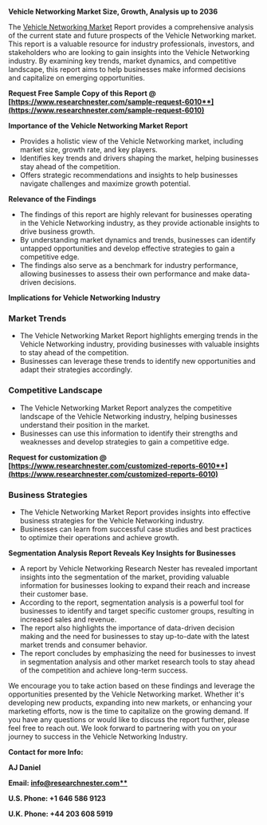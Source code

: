 ﻿**Vehicle Networking Market Size, Growth, Analysis up to 2036**

The [Vehicle Networking Market](https://www.researchnester.com/reports/vehicle-networking-market/6010) Report provides a comprehensive analysis of the current state and future prospects of the Vehicle Networking market. This report is a valuable resource for industry professionals, investors, and stakeholders who are looking to gain insights into the Vehicle Networking industry. By examining key trends, market dynamics, and competitive landscape, this report aims to help businesses make informed decisions and capitalize on emerging opportunities.

**Request Free Sample Copy of this Report @ [https://www.researchnester.com/sample-request-6010**](https://www.researchnester.com/sample-request-6010)**

**Importance of the Vehicle Networking Market Report**

- Provides a holistic view of the Vehicle Networking market, including market size, growth rate, and key players.
- Identifies key trends and drivers shaping the market, helping businesses stay ahead of the competition.
- Offers strategic recommendations and insights to help businesses navigate challenges and maximize growth potential.

**Relevance of the Findings**

- The findings of this report are highly relevant for businesses operating in the Vehicle Networking industry, as they provide actionable insights to drive business growth.
- By understanding market dynamics and trends, businesses can identify untapped opportunities and develop effective strategies to gain a competitive edge.
- The findings also serve as a benchmark for industry performance, allowing businesses to assess their own performance and make data-driven decisions.

**Implications for Vehicle Networking Industry**
### **Market Trends**
- The Vehicle Networking Market Report highlights emerging trends in the Vehicle Networking industry, providing businesses with valuable insights to stay ahead of the competition.
- Businesses can leverage these trends to identify new opportunities and adapt their strategies accordingly.
### **Competitive Landscape**
- The Vehicle Networking Market Report analyzes the competitive landscape of the Vehicle Networking industry, helping businesses understand their position in the market.
- Businesses can use this information to identify their strengths and weaknesses and develop strategies to gain a competitive edge.

**Request for customization @ [https://www.researchnester.com/customized-reports-6010**](https://www.researchnester.com/customized-reports-6010)**
### **Business Strategies**
- The Vehicle Networking Market Report provides insights into effective business strategies for the Vehicle Networking industry.
- Businesses can learn from successful case studies and best practices to optimize their operations and achieve growth.

**Segmentation Analysis Report Reveals Key Insights for Businesses**

- A report by Vehicle Networking Research Nester has revealed important insights into the segmentation of the market, providing valuable information for businesses looking to expand their reach and increase their customer base.
- According to the report, segmentation analysis is a powerful tool for businesses to identify and target specific customer groups, resulting in increased sales and revenue.
- The report also highlights the importance of data-driven decision making and the need for businesses to stay up-to-date with the latest market trends and consumer behavior.
- The report concludes by emphasizing the need for businesses to invest in segmentation analysis and other market research tools to stay ahead of the competition and achieve long-term success.

We encourage you to take action based on these findings and leverage the opportunities presented by the Vehicle Networking market. Whether it's developing new products, expanding into new markets, or enhancing your marketing efforts, now is the time to capitalize on the growing demand. If you have any questions or would like to discuss the report further, please feel free to reach out. We look forward to partnering with you on your journey to success in the Vehicle Networking Industry.

**Contact for more Info:**

**AJ Daniel**

**Email: [info@researchnester.com**](mailto:info@researchnester.com)**

**U.S. Phone: +1 646 586 9123** 

**U.K. Phone: +44 203 608 5919**



